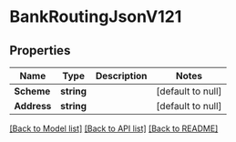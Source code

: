 # BankRoutingJsonV121

## Properties
Name | Type | Description | Notes
------------ | ------------- | ------------- | -------------
**Scheme** | **string** |  | [default to null]
**Address** | **string** |  | [default to null]

[[Back to Model list]](../README.md#documentation-for-models) [[Back to API list]](../README.md#documentation-for-api-endpoints) [[Back to README]](../README.md)


